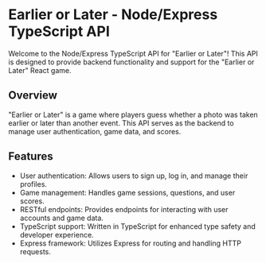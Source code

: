 # Earlier or Later - Node/Express TypeScript API

Welcome to the Node/Express TypeScript API for "Earlier or Later"! This API is designed to provide backend functionality and support for the "Earlier or Later" React game.

## Overview

"Earlier or Later" is a game where players guess whether a photo was taken earlier or later than another event. This API serves as the backend to manage user authentication, game data, and scores.

## Features

- User authentication: Allows users to sign up, log in, and manage their profiles.
- Game management: Handles game sessions, questions, and user scores.
- RESTful endpoints: Provides endpoints for interacting with user accounts and game data.
- TypeScript support: Written in TypeScript for enhanced type safety and developer experience.
- Express framework: Utilizes Express for routing and handling HTTP requests.
